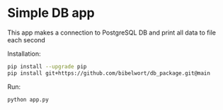 # Simple DB app

This app makes a connection to PostgreSQL DB
and print all data to file each second

Installation:
```bash
pip install --upgrade pip
pip install git+https://github.com/bibelwort/db_package.git@main
```

Run:
```bash
python app.py
```
